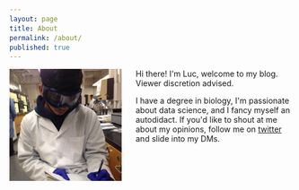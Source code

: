 ```yaml
---
layout: page
title: About
permalink: /about/
published: true
---
```



<img src="/assets/me-in-lab.jpg" alt="Me in my natural habitat" style="width: 200px; float:left; margin-right: 25px"/>

Hi there! I'm Luc, welcome to my blog. Viewer discretion advised.

I have a degree in biology, I'm passionate about data science, and I fancy myself an autodidact. If you'd like to shout at me about my opinions, follow me on [twitter](https://twitter.com/lgendrot) and slide into my DMs.
